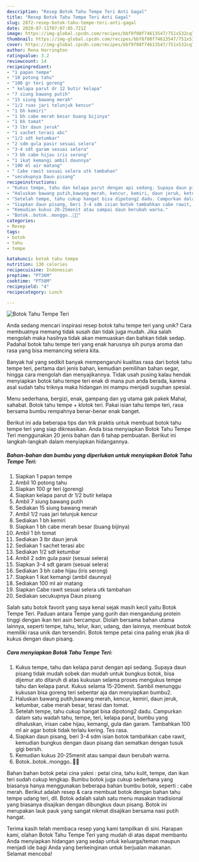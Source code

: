 ```yaml
---
description: "Resep Botok Tahu Tempe Teri Anti Gagal"
title: "Resep Botok Tahu Tempe Teri Anti Gagal"
slug: 2872-resep-botok-tahu-tempe-teri-anti-gagal
date: 2020-07-11T07:07:05.721Z
image: https://img-global.cpcdn.com/recipes/bbf8f08f74613547/751x532cq70/botok-tahu-tempe-teri-foto-resep-utama.jpg
thumbnail: https://img-global.cpcdn.com/recipes/bbf8f08f74613547/751x532cq70/botok-tahu-tempe-teri-foto-resep-utama.jpg
cover: https://img-global.cpcdn.com/recipes/bbf8f08f74613547/751x532cq70/botok-tahu-tempe-teri-foto-resep-utama.jpg
author: Rena Harrington
ratingvalue: 3.2
reviewcount: 14
recipeingredient:
- "1 papan tempe"
- "10 potong tahu"
- "100 gr teri goreng"
- " kelapa parut dr 12 butir kelapa"
- "7 siung bawang putih"
- "15 siung bawang merah"
- "1/2 ruas jari telunjuk kencur"
- "1 bh kemiri"
- "1 bh cabe merah besar buang bijinya"
- "1 bh tomat"
- "3 lbr daun jeruk"
- "1 sachet terasi abc"
- "1/2 sdt ketumbar"
- "2 sdm gula pasir sesuai selera"
- "3-4 sdt garam sesuai selera"
- "3 bh cabe hijau iris serong"
- "1 ikat kemangi ambil daunnya"
- "100 ml air matang"
- " Cabe rawit sesuai selera utk tambahan"
- "secukupnya Daun pisang"
recipeinstructions:
- "Kukus tempe, tahu dan kelapa parut dengan api sedang. Supaya daun pisang tidak mudah sobek dan mudah untuk bungkus botok, bisa dijemur ato ditaruh di atas kukusan selama proses mengukus tempe tahu dan kelapa parut. Kukus selama 15-20menit. Sambil menunggu kukusan bisa goreng teri sebentar aja dan menyiapkan bumbu2."
- "Haluskan bawang putih,bawang merah, kencur, kemiri, daun jeruk, ketumbar, cabe merah besar, terasi dan tomat."
- "Setelah tempe, tahu cukup hangat bisa dipotong2 dadu. Campurkan dalam satu wadah tahu, tempe, teri, kelapa parut, bumbu yang dihaluskan, irisan cabe hijau, kemangi, gula dan garam. Tambahkan 100 ml air agar botok tidak terlalu kering. Tes rasa."
- "Siapkan daun pisang, beri 3-4 sdm isian botok tambahkan cabe rawit, kemudian bungkus dengan daun pisang dan sematkan dengan tusuk gigi bersih."
- "Kemudian kukus 20-25menit atau sampai daun berubah warna."
- "Botok..botok..monggo..🍚😄"
categories:
- Resep
tags:
- botok
- tahu
- tempe

katakunci: botok tahu tempe 
nutrition: 130 calories
recipecuisine: Indonesian
preptime: "PT36M"
cooktime: "PT58M"
recipeyield: "4"
recipecategory: Lunch

---
```



![Botok Tahu Tempe Teri](https://img-global.cpcdn.com/recipes/bbf8f08f74613547/751x532cq70/botok-tahu-tempe-teri-foto-resep-utama.jpg)

Anda sedang mencari inspirasi resep botok tahu tempe teri yang unik? Cara membuatnya memang tidak susah dan tidak juga mudah. Jika salah mengolah maka hasilnya tidak akan memuaskan dan bahkan tidak sedap. Padahal botok tahu tempe teri yang enak harusnya sih punya aroma dan rasa yang bisa memancing selera kita.

Banyak hal yang sedikit banyak mempengaruhi kualitas rasa dari botok tahu tempe teri, pertama dari jenis bahan, kemudian pemilihan bahan segar, hingga cara mengolah dan menyajikannya. Tidak usah pusing kalau hendak menyiapkan botok tahu tempe teri enak di mana pun anda berada, karena asal sudah tahu triknya maka hidangan ini mampu menjadi suguhan spesial.

Menu sederhana, bergizi, enak, gampang dan yg utama gak pakek Mahal, sahabat. Botok tahu tempe + klotok teri. Pakai isian tahu tempe teri, rasa bersama bumbu rempahnya benar-benar enak banget.


Berikut ini ada beberapa tips dan trik praktis untuk membuat botok tahu tempe teri yang siap dikreasikan. Anda bisa menyiapkan Botok Tahu Tempe Teri menggunakan 20 jenis bahan dan 6 tahap pembuatan. Berikut ini langkah-langkah dalam menyiapkan hidangannya.

<!--inarticleads1-->

##### Bahan-bahan dan bumbu yang diperlukan untuk menyiapkan Botok Tahu Tempe Teri:

1. Siapkan 1 papan tempe
1. Ambil 10 potong tahu
1. Siapkan 100 gr teri (goreng)
1. Siapkan  kelapa parut dr 1/2 butir kelapa
1. Ambil 7 siung bawang putih
1. Sediakan 15 siung bawang merah
1. Ambil 1/2 ruas jari telunjuk kencur
1. Sediakan 1 bh kemiri
1. Siapkan 1 bh cabe merah besar (buang bijinya)
1. Ambil 1 bh tomat
1. Sediakan 3 lbr daun jeruk
1. Sediakan 1 sachet terasi abc
1. Sediakan 1/2 sdt ketumbar
1. Ambil 2 sdm gula pasir (sesuai selera)
1. Siapkan 3-4 sdt garam (sesuai selera)
1. Sediakan 3 bh cabe hijau (iris serong)
1. Siapkan 1 ikat kemangi (ambil daunnya)
1. Sediakan 100 ml air matang
1. Siapkan  Cabe rawit sesuai selera utk tambahan
1. Sediakan secukupnya Daun pisang


Salah satu botok favorit yang saya kenal sejak masih kecil yaitu Botok Tempe Teri. Paduan antara Tempe yang gurih dan mengandung protein tinggi dengan ikan teri asin bercampur. Diolah bersama bahan utama lainnya, seperti tempe, tahu, telur, ikan, udang, dan lainnya, membuat botok memiliki rasa unik dan tersendiri. Botok tempe petai cina paling enak jika di kukus dengan daun pisang. 

<!--inarticleads2-->

##### Cara menyiapkan Botok Tahu Tempe Teri:

1. Kukus tempe, tahu dan kelapa parut dengan api sedang. Supaya daun pisang tidak mudah sobek dan mudah untuk bungkus botok, bisa dijemur ato ditaruh di atas kukusan selama proses mengukus tempe tahu dan kelapa parut. Kukus selama 15-20menit. Sambil menunggu kukusan bisa goreng teri sebentar aja dan menyiapkan bumbu2.
1. Haluskan bawang putih,bawang merah, kencur, kemiri, daun jeruk, ketumbar, cabe merah besar, terasi dan tomat.
1. Setelah tempe, tahu cukup hangat bisa dipotong2 dadu. Campurkan dalam satu wadah tahu, tempe, teri, kelapa parut, bumbu yang dihaluskan, irisan cabe hijau, kemangi, gula dan garam. Tambahkan 100 ml air agar botok tidak terlalu kering. Tes rasa.
1. Siapkan daun pisang, beri 3-4 sdm isian botok tambahkan cabe rawit, kemudian bungkus dengan daun pisang dan sematkan dengan tusuk gigi bersih.
1. Kemudian kukus 20-25menit atau sampai daun berubah warna.
1. Botok..botok..monggo..🍚😄


Bahan bahan botok petai cina yakni : petai cina, tahu kulit, tempe, dan ikan teri sudah cukup lengkap. Bumbu botok juga cukup sederhana yang biasanya hanya menggunakan beberapa bahan bumbu botok, seperti : cabe merah. Berikut adalah resep &amp; cara membuat botok dengan bahan tahu tempe udang teri, dll. Botok adalah salah satu menu masakan tradisional yang biasanya disajikan dengan dibungkus daun pisang. Botok ini merupakan lauk pauk yang sangat nikmat disajikan bersama nasi putih hangat. 

Terima kasih telah membaca resep yang kami tampilkan di sini. Harapan kami, olahan Botok Tahu Tempe Teri yang mudah di atas dapat membantu Anda menyiapkan hidangan yang sedap untuk keluarga/teman maupun menjadi ide bagi Anda yang berkeinginan untuk berjualan makanan. Selamat mencoba!
